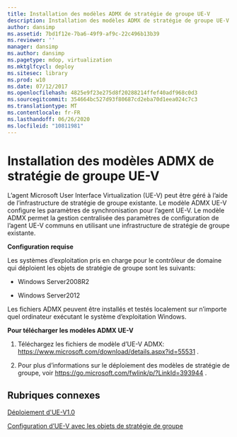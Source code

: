 ```yaml
---
title: Installation des modèles ADMX de stratégie de groupe UE-V
description: Installation des modèles ADMX de stratégie de groupe UE-V
author: dansimp
ms.assetid: 7bd1f12e-7ba6-49f9-af9c-22c496b13b39
ms.reviewer: ''
manager: dansimp
ms.author: dansimp
ms.pagetype: mdop, virtualization
ms.mktglfcycl: deploy
ms.sitesec: library
ms.prod: w10
ms.date: 07/12/2017
ms.openlocfilehash: 4825e9f23e275d8f20288214ffef40adf968c0d3
ms.sourcegitcommit: 354664bc527d93f80687cd2eba70d1eea024c7c3
ms.translationtype: MT
ms.contentlocale: fr-FR
ms.lasthandoff: 06/26/2020
ms.locfileid: "10811981"
---
```

# Installation des modèles ADMX de stratégie de groupe UE-V


L’agent Microsoft User Interface Virtualization (UE-V) peut être géré à l’aide de l’infrastructure de stratégie de groupe existante. Le modèle ADMX UE-V configure les paramètres de synchronisation pour l’agent UE-V. Le modèle ADMX permet la gestion centralisée des paramètres de configuration de l’agent UE-V communs en utilisant une infrastructure de stratégie de groupe existante.

**Configuration requise**

Les systèmes d’exploitation pris en charge pour le contrôleur de domaine qui déploient les objets de stratégie de groupe sont les suivants:

-   Windows Server2008R2

-   Windows Server2012

Les fichiers ADMX peuvent être installés et testés localement sur n’importe quel ordinateur exécutant le système d’exploitation Windows.

**Pour télécharger les modèles ADMX UE-V**

1.  Téléchargez les fichiers de modèle d’UE-V ADMX: <https://www.microsoft.com/download/details.aspx?id=55531> .

2.  Pour plus d’informations sur le déploiement des modèles de stratégie de groupe, voir <https://go.microsoft.com/fwlink/p/?LinkId=393944> .

## Rubriques connexes


[Déploiement d'UE-V1.0](deploying-ue-v-10.md)

[Configuration d’UE-V avec les objets de stratégie de groupe](configuring-ue-v-with-group-policy-objects.md)

 

 






